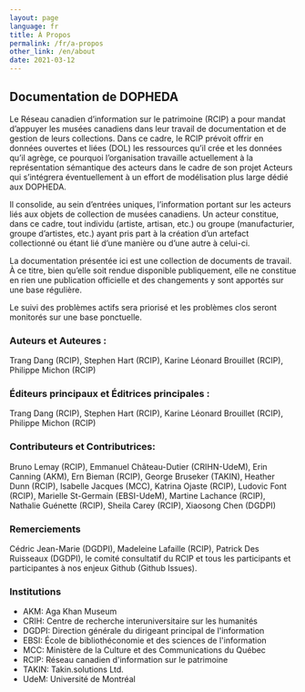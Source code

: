 ```yaml
---
layout: page
language: fr
title: À Propos
permalink: /fr/a-propos
other_link: /en/about
date: 2021-03-12
---
```

<!-- [Version française](#documentation-du-modele-collections) -->

## Documentation de DOPHEDA

Le Réseau canadien d’information sur le patrimoine (RCIP) a pour mandat d’appuyer les musées canadiens dans leur travail de documentation et de gestion de leurs collections. Dans ce cadre, le RCIP prévoit offrir en données ouvertes et liées (DOL) les ressources qu’il crée et les données qu’il agrège, ce pourquoi l’organisation travaille actuellement à la représentation sémantique des acteurs dans le cadre de son projet Acteurs qui s’intégrera éventuellement à un effort de modélisation plus large dédié aux DOPHEDA. 

Il consolide, au sein d’entrées uniques, l’information portant sur les acteurs liés aux objets de collection de musées canadiens.  Un acteur constitue, dans ce cadre, tout individu (artiste, artisan, etc.) ou groupe (manufacturier, groupe d’artistes, etc.) ayant pris part à la création d’un artefact collectionné ou étant lié d’une manière ou d’une autre à celui-ci. 

La documentation présentée ici est une collection de documents de travail. À ce titre, bien qu’elle soit rendue disponible publiquement, elle  ne constitue en rien une publication officielle et des changements y sont apportés sur une base régulière. 

Le suivi des problèmes actifs sera priorisé et les problèmes clos seront monitorés sur une base ponctuelle. 

### Auteurs et Auteures :

Trang Dang (RCIP), Stephen Hart (RCIP), Karine Léonard Brouillet (RCIP), Philippe Michon (RCIP)

### Éditeurs principaux et Éditrices principales : 

Trang Dang (RCIP), Stephen Hart (RCIP), Karine Léonard Brouillet (RCIP), Philippe Michon (RCIP)

### Contributeurs et Contributrices: 

Bruno Lemay (RCIP), Emmanuel Château-Dutier (CRIHN-UdeM), Erin Canning (AKM), Ern Bieman (RCIP), George Bruseker (TAKIN), Heather Dunn (RCIP), Isabelle Jacques (MCC), Katrina Ojaste (RCIP), Ludovic Font (RCIP),  Marielle St-Germain (EBSI-UdeM), Martine Lachance (RCIP), Nathalie Guénette (RCIP), Sheila Carey (RCIP), Xiaosong Chen (DGDPI)

### Remerciements

Cédric Jean-Marie (DGDPI), Madeleine Lafaille (RCIP), Patrick Des Ruisseaux (DGDPI), le comité consultatif du RCIP et tous les participants et participantes à nos enjeux Github (Github Issues).

### Institutions

* AKM: Aga Khan Museum 
* CRIH: Centre de recherche interuniversitaire sur les humanités
* DGDPI: Direction générale du dirigeant principal de l'information 
* EBSI: École de bibliothéconomie et des sciences de l'information
* MCC: Ministère de la Culture et des Communications du Québec
* RCIP: Réseau canadien d'information sur le patrimoine  
* TAKIN: Takin.solutions Ltd.
* UdeM: Université de Montréal

